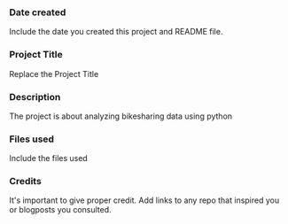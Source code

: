### Date created
Include the date you created this project and README file.

### Project Title
Replace the Project Title

### Description
The project is about analyzing bikesharing data using python

### Files used
Include the files used

### Credits
It's important to give proper credit. Add links to any repo that inspired you or blogposts you consulted.
